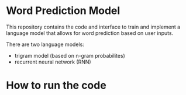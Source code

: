 # Word Prediction Model 

This repository contains the code and interface to train and implement a language model that allows for word prediction based on user inputs. 

There are two language models:
- trigram model (based on n-gram probabilites)
- recurrent neural network (RNN)

# How to run the code

